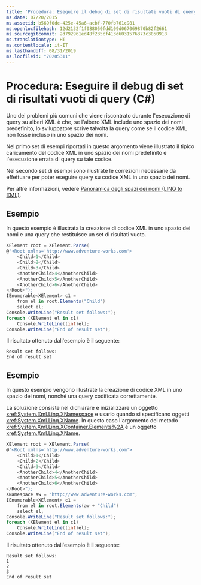 ```yaml
---
title: 'Procedura: Eseguire il debug di set di risultati vuoti di query (C#)'
ms.date: 07/20/2015
ms.assetid: b569f0dc-425e-45a6-acbf-770fb761c981
ms.openlocfilehash: 12d2132f1f088050fdd109d067069870b82f2661
ms.sourcegitcommit: 2d792961ed48f235cf413d6031576373c3050918
ms.translationtype: HT
ms.contentlocale: it-IT
ms.lasthandoff: 08/31/2019
ms.locfileid: "70205311"
---
```

# <a name="how-to-debug-empty-query-results-sets-c"></a>Procedura: Eseguire il debug di set di risultati vuoti di query (C#)
Uno dei problemi più comuni che viene riscontrato durante l'esecuzione di query su alberi XML è che, se l'albero XML include uno spazio dei nomi predefinito, lo sviluppatore scrive talvolta la query come se il codice XML non fosse incluso in uno spazio dei nomi.  
  
 Nel primo set di esempi riportati in questo argomento viene illustrato il tipico caricamento del codice XML in uno spazio dei nomi predefinito e l'esecuzione errata di query su tale codice.  
  
 Nel secondo set di esempi sono illustrate le correzioni necessarie da effettuare per poter eseguire query su codice XML in uno spazio dei nomi.  
  
 Per altre informazioni, vedere [Panoramica degli spazi dei nomi (LINQ to XML)](namespaces-overview-linq-to-xml.md).  
  
## <a name="example"></a>Esempio  
 In questo esempio è illustrata la creazione di codice XML in uno spazio dei nomi e una query che restituisce un set di risultati vuoto.  
  
```csharp  
XElement root = XElement.Parse(  
@"<Root xmlns='http://www.adventure-works.com'>  
    <Child>1</Child>  
    <Child>2</Child>  
    <Child>3</Child>  
    <AnotherChild>4</AnotherChild>  
    <AnotherChild>5</AnotherChild>  
    <AnotherChild>6</AnotherChild>  
</Root>");  
IEnumerable<XElement> c1 =  
    from el in root.Elements("Child")  
    select el;  
Console.WriteLine("Result set follows:");  
foreach (XElement el in c1)  
    Console.WriteLine((int)el);  
Console.WriteLine("End of result set");  
```  
  
 Il risultato ottenuto dall'esempio è il seguente:  
  
```output  
Result set follows:  
End of result set  
```  
  
## <a name="example"></a>Esempio  
 In questo esempio vengono illustrate la creazione di codice XML in uno spazio dei nomi, nonché una query codificata correttamente.  
  
 La soluzione consiste nel dichiarare e inizializzare un oggetto <xref:System.Xml.Linq.XNamespace> e usarlo quando si specificano oggetti <xref:System.Xml.Linq.XName>. In questo caso l'argomento del metodo <xref:System.Xml.Linq.XContainer.Elements%2A> è un oggetto <xref:System.Xml.Linq.XName>.  
  
```csharp  
XElement root = XElement.Parse(  
@"<Root xmlns='http://www.adventure-works.com'>  
    <Child>1</Child>  
    <Child>2</Child>  
    <Child>3</Child>  
    <AnotherChild>4</AnotherChild>  
    <AnotherChild>5</AnotherChild>  
    <AnotherChild>6</AnotherChild>  
</Root>");  
XNamespace aw = "http://www.adventure-works.com";  
IEnumerable<XElement> c1 =  
    from el in root.Elements(aw + "Child")  
    select el;  
Console.WriteLine("Result set follows:");  
foreach (XElement el in c1)  
    Console.WriteLine((int)el);  
Console.WriteLine("End of result set");  
```  
  
 Il risultato ottenuto dall'esempio è il seguente:  
  
```output  
Result set follows:  
1  
2  
3  
End of result set  
```  
